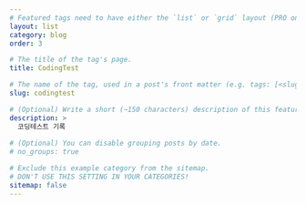 ```yaml
---
# Featured tags need to have either the `list` or `grid` layout (PRO only).
layout: list
category: blog
order: 3

# The title of the tag's page.
title: CodingTest

# The name of the tag, used in a post's front matter (e.g. tags: [<slug>]).
slug: codingtest

# (Optional) Write a short (~150 characters) description of this featured tag.
description: >
  코딩테스트 기록
  
# (Optional) You can disable grouping posts by date.
# no_groups: true

# Exclude this example category from the sitemap.
# DON'T USE THIS SETTING IN YOUR CATEGORIES!
sitemap: false
---
```

